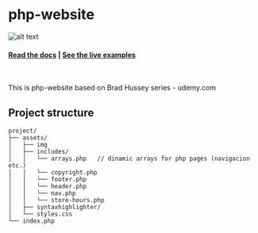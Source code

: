 # php-website
![alt text](https://github.com/dezareo/php-website/blob/master/assets/img/banner.png)

<h4>
    <a href="#">Read the docs</a>
    <span> | </span>
    <a href="#">See the live examples</a>
</h4>
<br>
<p>This is php-website based on Brad Hussey series - udemy.com</p>

## Project structure

```
project/
├── assets/
│	├── img
│   ├── includes/
│   │   └── arrays.php   // dinamic arrays for php pages (navigacion etc.)
│   │   └── copyright.php  
│	│	└── footer.php
│	│	└── header.php
│	│	└── nav.php
│	│	└── store-hours.php
│   ├── syntaxhighlighter/
│   └── styles.css
└── index.php
```
